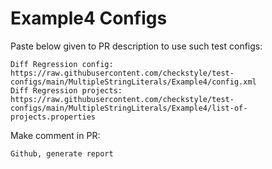 # Example4 Configs
Paste below given to PR description to use such test configs:
```
Diff Regression config: https://raw.githubusercontent.com/checkstyle/test-configs/main/MultipleStringLiterals/Example4/config.xml
Diff Regression projects: https://raw.githubusercontent.com/checkstyle/test-configs/main/MultipleStringLiterals/Example4/list-of-projects.properties
```
Make comment in PR:
```
Github, generate report
```
